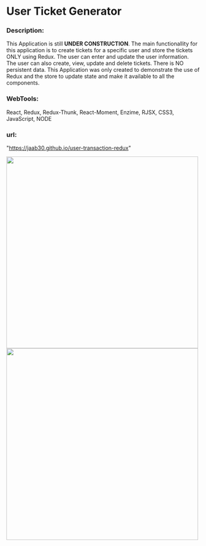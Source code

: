 # User Ticket Generator

        
### Description:

This Application is still **UNDER CONSTRUCTION**. The main functionallity for this application is to create tickets for a specific user and store the tickets ONLY using Redux. The user can enter and update the user information. The user can also create, view, update and delete tickets. There is NO persistent data. This Application was only created to demonstrate the use of Redux and the store to update state and make it available to all the components.

### WebTools: 
    
React, Redux, Redux-Thunk, React-Moment, Enzime, RJSX, CSS3, JavaScript, NODE


### url: 

"https://jaab30.github.io/user-transaction-redux"

<img src="https://user-images.githubusercontent.com/40499942/75901754-0209bd80-5e0d-11ea-9116-985a75120cd0.jpg" width="500px"/>
<img src="https://user-images.githubusercontent.com/40499942/75901739-fe763680-5e0c-11ea-879e-f678b1861af0.png" width="500px"/>



